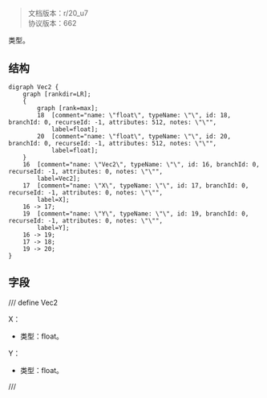 # <!-- md:samp Vec2 -->

> 文档版本：r/20_u7<br/>协议版本：662

<!-- md:samp Vec2 -->类型。

## 结构

```viz
digraph Vec2 {
	graph [rankdir=LR];
	{
		graph [rank=max];
		18	[comment="name: \"float\", typeName: \"\", id: 18, branchId: 0, recurseId: -1, attributes: 512, notes: \"\"",
			label=float];
		20	[comment="name: \"float\", typeName: \"\", id: 20, branchId: 0, recurseId: -1, attributes: 512, notes: \"\"",
			label=float];
	}
	16	[comment="name: \"Vec2\", typeName: \"\", id: 16, branchId: 0, recurseId: -1, attributes: 0, notes: \"\"",
		label=Vec2];
	17	[comment="name: \"X\", typeName: \"\", id: 17, branchId: 0, recurseId: -1, attributes: 0, notes: \"\"",
		label=X];
	16 -> 17;
	19	[comment="name: \"Y\", typeName: \"\", id: 19, branchId: 0, recurseId: -1, attributes: 0, notes: \"\"",
		label=Y];
	16 -> 19;
	17 -> 18;
	19 -> 20;
}

```

## 字段

/// define
Vec2

X：<!-- md:samp float -->

- 类型：float。

Y：<!-- md:samp float -->

- 类型：float。


///
